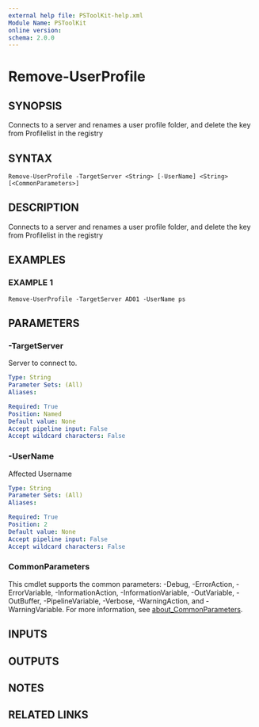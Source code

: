```yaml
---
external help file: PSToolKit-help.xml
Module Name: PSToolKit
online version:
schema: 2.0.0
---
```


# Remove-UserProfile

## SYNOPSIS
Connects to a server and renames a user profile folder, and delete the key from Profilelist in the registry

## SYNTAX

```
Remove-UserProfile -TargetServer <String> [-UserName] <String> [<CommonParameters>]
```

## DESCRIPTION
Connects to a server and renames a user profile folder, and delete the key from Profilelist in the registry

## EXAMPLES

### EXAMPLE 1
```
Remove-UserProfile -TargetServer AD01 -UserName ps
```

## PARAMETERS

### -TargetServer
Server to connect to.

```yaml
Type: String
Parameter Sets: (All)
Aliases:

Required: True
Position: Named
Default value: None
Accept pipeline input: False
Accept wildcard characters: False
```

### -UserName
Affected Username

```yaml
Type: String
Parameter Sets: (All)
Aliases:

Required: True
Position: 2
Default value: None
Accept pipeline input: False
Accept wildcard characters: False
```

### CommonParameters
This cmdlet supports the common parameters: -Debug, -ErrorAction, -ErrorVariable, -InformationAction, -InformationVariable, -OutVariable, -OutBuffer, -PipelineVariable, -Verbose, -WarningAction, and -WarningVariable. For more information, see [about_CommonParameters](http://go.microsoft.com/fwlink/?LinkID=113216).

## INPUTS

## OUTPUTS

## NOTES

## RELATED LINKS
